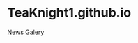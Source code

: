 # TeaKnight1.github.io
<a href="WebDesg\News\NewsPromoSite.html">News</a> <break>
<a href="WebDesg\Images\Img.html">Galery</a> 
